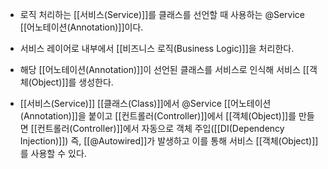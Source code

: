 - 로직 처리하는 [[서비스(Service)]]를 클래스를 선언할 때 사용하는 @Service [[어노테이션(Annotation)]]이다.
- 서비스 레이어로 내부에서 [[비즈니스 로직(Business Logic)]]을 처리한다.

- 해당 [[어노테이션(Annotation)]]이 선언된 클래스를 서비스로 인식해 서비스 [[객체(Object)]]를 생성한다.
- [[서비스(Service)]] [[클래스(Class)]]에서 @Service [[어노테이션(Annotation)]]을 붙이고 [[컨트롤러(Controller)]]에서 [[객체(Object)]]를 만들면 [[컨트롤러(Controller)]]에서 자동으로 객체 주입([[DI(Dependency Injection)]]) 즉, [[@Autowired]]가 발생하고 이를 통해 서비스 [[객체(Object)]]를 사용할 수 있다.